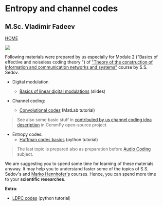 # Entropy and channel codes
## M.Sc. Vladimir Fadeev

[HOME](https://github.com/kirlf/CSP/blob/master/README.md)

![](https://ak9.picdn.net/shutterstock/videos/23772559/thumb/10.jpg)

Following materials were prepared by us especially for Module 2 ("Basics of effective and noiseless coding theory
") of ["Theory of the construction of information and communication networks and systems"](http://e.kai.ru/%D0%B3%D0%B5%D1%80%D0%BC%D0%B0%D0%BD%D0%BE-%D1%80%D0%BE%D1%81%D1%81%D0%B8%D0%B9%D1%81%D0%BA%D0%B8%D0%B9-%D0%B8%D0%BD%D1%81%D1%82%D0%B8%D1%82%D1%83%D1%82-%D0%BD%D0%BE%D0%B2%D1%8B%D1%85-%D1%82%D0%B5/) course by S.S. Sedov.

* Digital modulation
  * [Basics of linear digital modulations](https://speakerdeck.com/kirlf/linear-modulation-schemes) (slides)

* Channel coding:
  * [Convolutional codes](https://github.com/kirlf/CSP/blob/master/FEC/Convolutional%20codes%20modeling.md) (MatLab tutorial)
> See also some basic stuff in [contributed by us channel coding idea description](https://github.com/veeresht/CommPy/tree/master/commpy/channelcoding) in CommPy open-source project.
   
* Entropy codes:
  * [Huffman codes basics](https://nbviewer.jupyter.org/format/slides/gist/kirlf/2eb242f225f9bfed4ecbfc8e1e2f5f71/Huffman%20codes.ipynb#/) (python tutorial)
  
 > The last topic is prepared also as preparation before [Audio Coding](https://www.tu-ilmenau.de/mt/lehrveranstaltungen/lehre-fuer-master-mt/audio-coding/) subject.
 
 We are suggesting you to spend some time for learning of these materials anyway. It may help you to understand faster some of the topics of S.S. Sedov's and [Marko Hennhofer's](http://www5.tu-ilmenau.de/nt/de/private_home/hennhoefer/index.html) courses. Hence, you can spend more time to your **scientific researches**. 
 
 **Extra**:
 - [LDPC codes](https://nbviewer.jupyter.org/github/kirlf/CSP/blob/master/FEC/LDPC.ipynb) (python tutorial)
